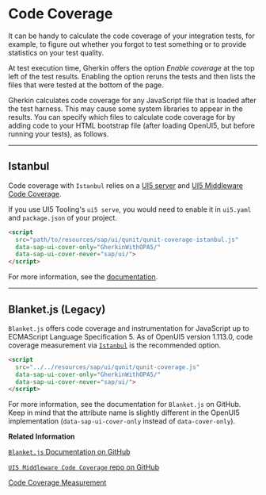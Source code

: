 <!-- loio20737a4c64f448d2af9b9745fbe5d762 -->

# Code Coverage

It can be handy to calculate the code coverage of your integration tests, for example, to figure out whether you forgot to test something or to provide statistics on your test quality.

At test execution time, Gherkin offers the option *Enable coverage* at the top left of the test results. Enabling the option reruns the tests and then lists the files that were tested at the bottom of the page.

Gherkin calculates code coverage for any JavaScript file that is loaded after the test harness. This may cause some system libraries to appear in the results. You can specify which files to calculate code coverage for by adding code to your HTML bootstrap file \(after loading OpenUI5, but before running your tests\), as follows.

***

<a name="loio20737a4c64f448d2af9b9745fbe5d762__section_ISTANBUL"/>

## Istanbul

Code coverage with `Istanbul` relies on a [UI5 server](https://sap.github.io/ui5-tooling/stable/pages/Server/) and [UI5 Middleware Code Coverage](https://github.com/SAP/ui5-tooling-extensions/tree/main/packages/middleware-code-coverage).

If you use UI5 Tooling's `ui5 serve`, you would need to enable it in `ui5.yaml` and `package.json` of your project.

```html
<script
  src="path/to/resources/sap/ui/qunit/qunit-coverage-istanbul.js"
  data-sap-ui-cover-only="GherkinWithOPA5/"
  data-sap-ui-cover-never="sap/ui/">
</script>
```

For more information, see the [documentation](https://github.com/SAP/ui5-tooling-extensions/tree/main/packages/middleware-code-coverage).

***

<a name="loio20737a4c64f448d2af9b9745fbe5d762__section_k3n_wz4_fwb"/>

## Blanket.js \(Legacy\)

`Blanket.js` offers code coverage and instrumentation for JavaScript up to ECMAScript Language Specification 5. As of OpenUI5 version 1.113.0, code coverage measurement via [`Istanbul`](code-coverage-20737a4.md#loio20737a4c64f448d2af9b9745fbe5d762__section_ISTANBUL) is the recommended option.

```html
<script
  src="../../resources/sap/ui/qunit/qunit-coverage.js"
  data-sap-ui-cover-only="GherkinWithOPA5/"
  data-sap-ui-cover-never="sap/ui/">
</script>
```

For more information, see the documentation for `Blanket.js` on GitHub. Keep in mind that the attribute name is slightly different in the OpenUI5 implementation \(`data-sap-ui-cover-only` instead of `data-cover-only`\).

**Related Information**  


[`Blanket.js` Documentation on GitHub](https://github.com/alex-seville/blanket/blob/-/docs/intermediate_browser.md)

[`UI5 Middleware Code Coverage` repo on GitHub](https://github.com/SAP/ui5-tooling-extensions/blob/-/packages/middleware-code-coverage)

[Code Coverage Measurement](code-coverage-measurement-7ef3242.md "You can measure the code coverage either via HTML or JavaScript code using a code coverage tool like Istanbul (default) or Blanket.js (legacy).")

